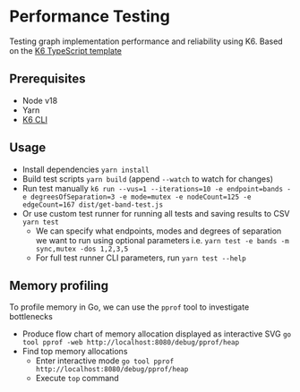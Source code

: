 # Performance Testing

Testing graph implementation performance and reliability using K6. Based on the [K6 TypeScript template](https://github.com/grafana/k6-template-typescript)

## Prerequisites

- Node v18
- Yarn
- [K6 CLI](https://k6.io/docs/get-started/installation/)

## Usage

- Install dependencies `yarn install`
- Build test scripts `yarn build` (append `--watch` to watch for changes)
- Run test manually `k6 run --vus=1 --iterations=10 -e endpoint=bands -e degreesOfSeparation=3 -e mode=mutex -e nodeCount=125 -e edgeCount=167 dist/get-band-test.js`
- Or use custom test runner for running all tests and saving results to CSV `yarn test`
  - We can specify what endpoints, modes and degrees of separation we want to run using optional parameters i.e. `yarn test -e bands -m sync,mutex -dos 1,2,3,5`
  - For full test runner CLI parameters, run `yarn test --help`

## Memory profiling

To profile memory in Go, we can use the `pprof` tool to investigate bottlenecks

- Produce flow chart of memory allocation displayed as interactive SVG `go tool pprof -web http://localhost:8080/debug/pprof/heap`
- Find top memory allocations
  - Enter interactive mode `go tool pprof http://localhost:8080/debug/pprof/heap`
  - Execute `top` command
